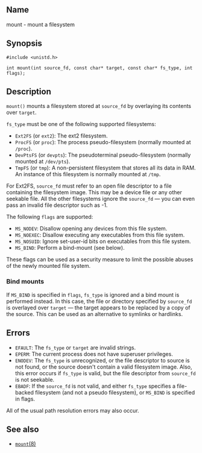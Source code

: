 ## Name

mount - mount a filesystem

## Synopsis

```**c++
#include <unistd.h>

int mount(int source_fd, const char* target, const char* fs_type, int flags);
```

## Description

`mount()` mounts a filesystem stored at `source_fd` by overlaying its contents
over `target`.

`fs_type` must be one of the following supported filesystems:

* `Ext2FS` (or `ext2`): The ext2 filesystem.
* `ProcFS` (or `proc`): The process pseudo-filesystem (normally mounted at `/proc`).
* `DevPtsFS` (or `devpts`): The pseudoterminal pseudo-filesystem (normally mounted at `/dev/pts`).
* `TmpFS` (or `tmp`): A non-persistent filesystem that stores all its data in RAM. An instance of this filesystem is normally mounted at `/tmp`.

For Ext2FS, `source_fd` must refer to an open file descriptor to a file containing
the filesystem image. This may be a device file or any other seekable file. All
the other filesystems ignore the `source_fd` — you can even pass an invalid file
descriptor such as -1.

The following `flags` are supported:

* `MS_NODEV`: Disallow opening any devices from this file system.
* `MS_NOEXEC`: Disallow executing any executables from this file system.
* `MS_NOSUID`: Ignore set-user-id bits on executables from this file system.
* `MS_BIND`: Perform a bind-mount (see below).

These flags can be used as a security measure to limit the possible abuses of the newly
mounted file system.

### Bind mounts

If `MS_BIND` is specified in `flags`, `fs_type` is ignored and a bind mount is
performed instead. In this case, the file or directory specified by `source_fd`
is overlayed over `target` — the target appears to be replaced by a copy of the
source. This can be used as an alternative to symlinks or hardlinks.

## Errors

* `EFAULT`: The `fs_type` or `target` are invalid strings.
* `EPERM`: The current process does not have superuser privileges.
* `ENODEV`: The `fs_type` is unrecognized, or the file descriptor to source is not found, or the source doesn't contain a valid filesystem image. Also, this error occurs if `fs_type` is valid, but the file descriptor from `source_fd` is not seekable.
* `EBADF`: If the `source_fd` is not valid, and either `fs_type` specifies a file-backed filesystem (and not a pseudo filesystem), or `MS_BIND` is specified in flags.

All of the usual path resolution errors may also occur.

## See also

* [`mount`(8)](../man8/mount.md)
